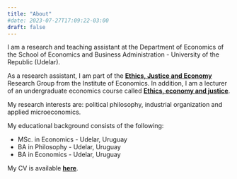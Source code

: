 ```yaml
---
title: "About"
#date: 2023-07-27T17:09:22-03:00
draft: false
---
```


I am a research and teaching assistant at the Department of Economics of the School of Economics and Business Administration - University of the Republic (Udelar).

As a research assistant, I am part of the [**Ethics, Justice and Economy**](https://iecon.fcea.udelar.edu.uy/en/grupos-de-investigacion/etica-justicia-y-economia.html) Research Group from the Institute of Economics. In addition, I am a lecturer of an undergraduate economics course called [**Ethics, economy and justice**](https://www.fcea.udelar.edu.uy/images/micrositios/bedelia/fichas_UC/2023/PAR/S41_2023_02_%C3%89tica_Econom%C3%ADa_y_Justicia.pdf).

My research interests are: political philosophy, industrial organization and applied microeconomics.

My educational background consists of the following:

- MSc. in Economics - Udelar, Uruguay
- BA in Philosophy - Udelar, Uruguay
- BA in Economics - Udelar, Uruguay

My CV is available [**here**](https://www.dropbox.com/scl/fi/t5ms6qi9rak3pbbf66w2s/CV-Eng-Juan-Ignacio-Urruty.pdf?rlkey=wd2wd9mzw0mrtqt2xpwjo1akk&st=p0c2rtzv&dl=0).
